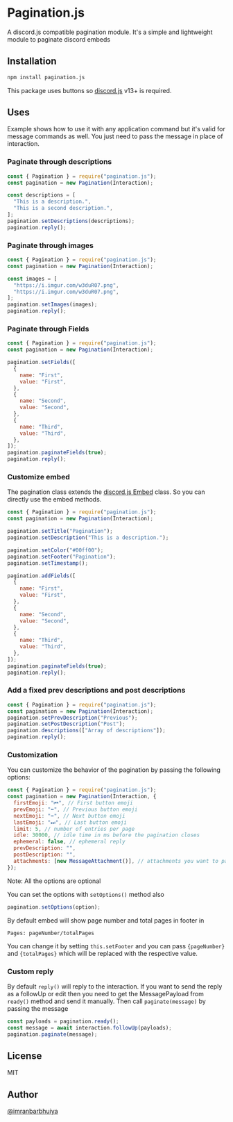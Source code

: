 # Pagination.js

A discord.js compatible pagination module.
It's a simple and lightweight module to paginate discord embeds

## Installation

```bash
npm install pagination.js
```

This package uses buttons so [discord.js](https://discord.js.org) v13+ is required.

## Uses

Example shows how to use it with any application command but it's valid for message commands as well. You just need to pass the message in place of interaction.

### Paginate through descriptions

```js
const { Pagination } = require("pagination.js");
const pagination = new Pagination(Interaction);

const descriptions = [
  "This is a description.",
  "This is a second description.",
];
pagination.setDescriptions(descriptions);
pagination.reply();
```

### Paginate through images

```js
const { Pagination } = require("pagination.js");
const pagination = new Pagination(Interaction);

const images = [
  "https://i.imgur.com/w3duR07.png",
  "https://i.imgur.com/w3duR07.png",
];
pagination.setImages(images);
pagination.reply();
```

### Paginate through Fields

```js
const { Pagination } = require("pagination.js");
const pagination = new Pagination(Interaction);

pagination.setFields([
  {
    name: "First",
    value: "First",
  },
  {
    name: "Second",
    value: "Second",
  },
  {
    name: "Third",
    value: "Third",
  },
]);
pagination.paginateFields(true);
pagination.reply();
```

### Customize embed

The pagination class extends the [discord.js Embed](https://discord.js.org/#/docs/main/stable/class/MessageEmbed) class. So you can directly use the embed methods.

```js
const { Pagination } = require("pagination.js");
const pagination = new Pagination(Interaction);

pagination.setTitle("Pagination");
pagination.setDescription("This is a description.");

pagination.setColor("#00ff00");
pagination.setFooter("Pagination");
pagination.setTimestamp();

pagination.addFields([
  {
    name: "First",
    value: "First",
  },
  {
    name: "Second",
    value: "Second",
  },
  {
    name: "Third",
    value: "Third",
  },
]);
pagination.paginateFields(true);
pagination.reply();
```

### Add a fixed prev descriptions and post descriptions

```js
const { Pagination } = require("pagination.js");
const pagination = new Pagination(Interaction);
pagination.setPrevDescription("Previous");
pagination.setPostDescription("Post");
pagination.descriptions(["Array of descriptions"]);
pagination.reply();
```

### Customization

You can customize the behavior of the pagination by passing the following options:

```js
const { Pagination } = require("pagination.js");
const pagination = new Pagination(Interaction, {
  firstEmoji: "⏮", // First button emoji
  prevEmoji: "⬅️", // Previous button emoji
  nextEmoji: "➡️", // Next button emoji
  lastEmoji: "⏭", // Last button emoji
  limit: 5, // number of entries per page
  idle: 30000, // idle time in ms before the pagination closes
  ephemeral: false, // ephemeral reply
  prevDescription: "",
  postDescription: "",
  attachments: [new MessageAttachment()], // attachments you want to pass with the embed
});
```

Note: All the options are optional

You can set the options with `setOptions()` method also

```js
pagination.setOptions(option);
```

By default embed will show page number and total pages in footer in

`Pages: pageNumber/totalPages`

You can change it by setting `this.setFooter` and you can pass `{pageNumber}` and `{totalPages}` which will be replaced with the respective value.

### Custom reply

By default `reply()` will reply to the interaction. If you want to send the reply as a followUp or edit then you need to get the MessagePayload from `ready()` method and send it manually. Then call `paginate(message)` by passing the message

```js
const payloads = pagination.ready();
const message = await interaction.followUp(payloads);
pagination.paginate(message);
```

## License

MIT

## Author

[@imranbarbhuiya](https://github.com/imranbarbhuiya)
